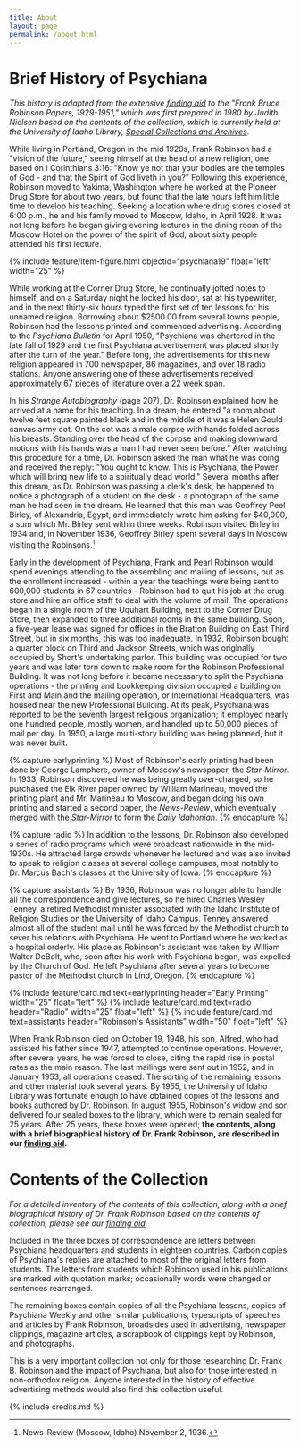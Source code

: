 ```yaml
---
title: About
layout: page
permalink: /about.html
---
```


# Brief History of Psychiana

*This history is adapted from the extensive [finding aid](http://archiveswest.orbiscascade.org/ark:/80444/xv97133/op=fstyle.aspx?t=k&q=) to the "Frank Bruce Robinson Papers, 1929-1951," which was first prepared in 1980 by Judith Nielsen based on the contents of the collection, which is currently held at the University of Idaho Library, [Special Collections and Archives](https://www.lib.uidaho.edu/special-collections/).*

While living in Portland, Oregon in the mid 1920s, Frank Robinson had a "vision of the future," seeing himself at the head of a new religion, one based on I Corinthians 3:16: "Know ye not that your bodies are the temples of God - and that the Spirit of God liveth in you?"
Following this experience, Robinson moved to Yakima, Washington where he worked at the Pioneer Drug Store for about two years, but found that the late hours left him little time to develop his teaching. 
Seeking a location where drug stores closed at 6:00 p.m., he and his family moved to Moscow, Idaho, in April 1928. 
It was not long before he began giving evening lectures in the dining room of the Moscow Hotel on the power of the spirit of God; about sixty people attended his first lecture.

{% include feature/item-figure.html objectid="psychiana19" float="left" width="25" %}

While working at the Corner Drug Store, he continually jotted notes to himself, and on a Saturday night he locked his door, sat at his typewriter, and in the next thirty-six hours typed the first set of ten lessons for his unnamed religion. 
Borrowing about $2500.00 from several towns people, Robinson had the lessons printed and commenced advertising. According to the *Psychiana Bulletin* for April 1950, "Psychiana was chartered in the late fall of 1929 and the first Psychiana advertisement was placed shortly after the turn of the year." 
Before long, the advertisements for this new religion appeared in 700 newspaper, 86 magazines, and over 18 radio stations. 
Anyone answering one of these advertisements received approximately 67 pieces of literature over a 22 week span. 

In his *Strange Autobiography* (page 207), Dr. Robinson explained how he arrived at a name for his teaching. In a dream, he entered "a room about twelve feet square painted black and in the middle of it was a Helen Gould canvas army cot. On the cot was a male corpse with hands folded across his breasts. Standing over the head of the corpse and making downward motions with his hands was a man I had never seen before."
After watching this procedure for a time, Dr. Robinson asked the man what he was doing and received the reply: "You ought to know. This is Psychiana, the Power which will bring new life to a spiritually dead world." 
Several months after this dream, as Dr. Robinson was passing a clerk's desk, he happened to notice a photograph of a student on the desk - a photograph of the same man he had seen in the dream.
He learned that this man was Geoffrey Peel Birley, of Alexandria, Egypt, and immediately wrote him asking for $40,000, a sum which Mr. Birley sent within three weeks.
Robinson visited Birley in 1934 and, in November 1936, Geoffrey Birley spent several days in Moscow visiting the Robinsons.[^1]

Early in the development of Psychiana, Frank and Pearl Robinson would spend evenings attending to the assembling and mailing of lessons, but as the enrollment increased - within a year the teachings were being sent to 600,000 students in 67 countries - Robinson had to quit his job at the drug store and hire an office staff to deal with the volume of mail. 
The operations began in a single room of the Uquhart Building, next to the Corner Drug Store, then expanded to three additional rooms in the same building. 
Soon, a five-year lease was signed for offices in the Bratton Building on East Third Street, but in six months, this was too inadequate. In 1932, Robinson bought a quarter block on Third and Jackson Streets, which was originally occupied by Short's undertaking parlor. 
This building was occupied for two years and was later torn down to make room for the Robinson Professional Building.
It was not long before it became necessary to split the Psychiana operations - the printing and bookkeeping division occupied a building on First and Main and the mailing operation, or International Headquarters, was housed near the new Professional Building.
At its peak, Psychiana was reported to be the seventh largest religious organization; it employed nearly one hundred people, mostly women, and handled up to 50,000 pieces of mail per day. 
In 1950, a large multi-story building was being planned, but it was never built.

{% capture earlyprinting %}
Most of Robinson's early printing had been done by George Lamphere, owner of Moscow's newspaper, the *Star-Mirror*. In 1933, Robinson discovered he was being greatly over-charged, so he purchased the Elk River paper owned by William Marineau, moved the printing plant and Mr. Marineau to Moscow, and began doing his own printing and started a second paper, the *News-Review*, which eventually merged with the *Star-Mirror* to form the *Daily Idahonian*.
{% endcapture %}

{% capture radio %}
In addition to the lessons, Dr. Robinson also developed a series of radio programs which were broadcast nationwide in the mid-1930s. He attracted large crowds whenever he lectured and was also invited to speak to religion classes at several college campuses, most notably to Dr. Marcus Bach's classes at the University of Iowa.
{% endcapture %}

{% capture assistants %}
By 1936, Robinson was no longer able to handle all the correspondence and give lectures, so he hired Charles Wesley Tenney, a retired Methodist minister associated with the Idaho Institute of Religion Studies on the University of Idaho Campus. Tenney answered almost all of the student mail until he was forced by the Methodist church to sever his relations with Psychiana. He went to Portland where he worked as a hospital orderly. His place as Robinson's assistant was taken by William Walter DeBolt, who, soon after his work with Psychiana began, was expelled by the Church of God. He left Psychiana after several years to become pastor of the Methodist church in Lind, Oregon.
{% endcapture %}

{% include feature/card.md text=earlyprinting header="Early Printing" width="25" float="left" %}
{% include feature/card.md text=radio header="Radio" width="25" float="left" %}
{% include feature/card.md text=assistants header="Robinson's Assistants" width="50" float="left" %}
<div class="clearfix"></div>

When Frank Robinson died on October 19, 1948, his son, Alfred, who had assisted his father since 1947, attempted to continue operations. However, after several years, he was forced to close, citing the rapid rise in postal rates as the main reason. The last mailings were sent out in 1952, and in January 1953, all operations ceased. The sorting of the remaining lessons and other material took several years. By 1955, the University of Idaho Library was fortunate enough to have obtained copies of the lessons and books authored by Dr. Robinson. In august 1955, Robinson's widow and son delivered four sealed boxes to the library, which were to remain sealed for 25 years. After 25 years, these boxes were opened; **the contents, along with a brief biographical history of Dr. Frank Robinson, are described in our [finding aid](http://archiveswest.orbiscascade.org/ark:/80444/xv97133/op=fstyle.aspx?t=k&q=).**

# Contents of the Collection

*For a detailed inventory of the contents of this collection, along with a brief biographical history of Dr. Frank Robinson based on the contents of collection, please see our [finding aid](http://archiveswest.orbiscascade.org/ark:/80444/xv97133/op=fstyle.aspx?t=k&q=).*

Included in the three boxes of correspondence are letters between Psychiana headquarters and students in eighteen countries. Carbon copies of Psychiana's replies are attached to most of the original letters from students. The letters from students which Robinson used in his publications are marked with quotation marks; occasionally words were changed or sentences rearranged.

The remaining boxes contain copies of all the Psychiana lessons, copies of Psychiana Weekly and other similar publications, typescripts of speeches and articles by Frank Robinson, broadsides used in advertising, newspaper clippings, magazine articles, a scrapbook of clippings kept by Robinson, and photographs.

This is a very important collection not only for those researching Dr. Frank B. Robinson and the impact of Psychiana, but also for those interested in non-orthodox religion. Anyone interested in the history of effective advertising methods would also find this collection useful.

[^1]: News-Review (Moscow, Idaho) November 2, 1936.

{% include credits.md %}
